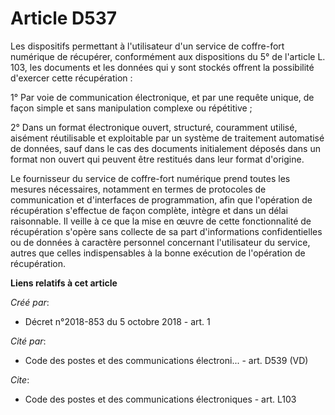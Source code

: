 # Article D537

Les dispositifs permettant à l'utilisateur d'un service de coffre-fort numérique de récupérer, conformément aux dispositions
du 5° de l'article L. 103, les documents et les données qui y sont stockés offrent la possibilité d'exercer cette
récupération : 

1° Par voie de communication électronique, et par une requête unique, de façon simple et sans manipulation complexe ou
répétitive ; 

2° Dans un format électronique ouvert, structuré, couramment utilisé, aisément réutilisable et exploitable par un système de
traitement automatisé de données, sauf dans le cas des documents initialement déposés dans un format non ouvert qui peuvent
être restitués dans leur format d'origine. 

Le fournisseur du service de coffre-fort numérique prend toutes les mesures nécessaires, notamment en termes de protocoles de
communication et d'interfaces de programmation, afin que l'opération de récupération s'effectue de façon complète, intègre et
dans un délai raisonnable. Il veille à ce que la mise en œuvre de cette fonctionnalité de récupération s'opère sans collecte
de sa part d'informations confidentielles ou de données à caractère personnel concernant l'utilisateur du service, autres que
celles indispensables à la bonne exécution de l'opération de récupération.

**Liens relatifs à cet article**

_Créé par_:

  - Décret n°2018-853 du 5 octobre 2018 - art. 1

_Cité par_:

  - Code des postes et des communications électroni... - art. D539 (VD)

_Cite_:

  - Code des postes et des communications électroniques - art. L103
